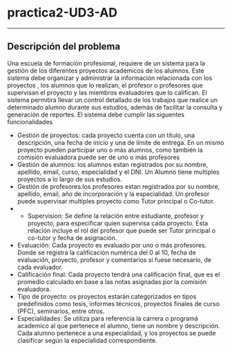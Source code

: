 # practica2-UD3-AD
---
## Descripción del problema
Una escuela de formación profesional, requiere de un sistema para la gestión de los diferentes proyectos académicos de los alumnos. Este sistema debe organizar y administrar la información relacionada con los proyectos , los alumnos que lo realizan, el profesor o profesores que supervisan el proyecto y las miembros evaluadores que lo califican. El sistema permitira llevar un control detallado de los trabajos que realice un determinado alumno durante sus estudios, además de facilitar la consulta y generación de reportes. El sistema debe cumplir las siguentes funcionalidades

- Gestión de proyectos: cada proyecto cuenta con un título, una descripción, una fecha de inicio y una de límite de entrega. En un mismo proyecto pueden participar uno o más alumnos, como también la comisión evaluadora puede ser de uno o más profesores
- Gestión de alumnos: los alumnos estan registrados por su nombre, apellido, email, curso, especialidad y el DNI. Un Alumno tiene multiples proyectos a lo largo de sus estudios.
- Gestión de profesores:los profesores estan registrados por su nombre, apellido, email, año de incorporación y la especialidad. Un profesor puede supervisar multiples proyecto como Tutor principal o Co-tutor.
- - Supervision: Se define la relación entre estudiante, profesor y proyecto, para especificar quien supervisa cada proyecto. Esta relación incluye el rol del profesor que puede ser Tutor principal o co-tutor y fecha de asignación.
- Evaluación: Cada proyecto es evaluado por uno o más profesores. Donde se registra la calificación numérica del 0 al 10, fecha de evaluación, proyecto, profesor y comentarios si fuese necesario, de cada evaluador.
- Calificación final: Cada proyecto tendrá una calificación final, que es el promedio calculado en base a las notas asignadas por la comisión evaluadora.
- Tipo de proyecto: os proyectos estarán categorizados en tipos predefinidos como tesis, informes técnicos, proyectos finales de curso (PFC), seminarios, entre otros.
- Especialidades: Se utiliza para referencia la carrera o programá academico al que pertenece el alumno, tiene un nombre y descripción. Cada alumno pertenece a una especialidad, y los proyectos se puede clasificar según la especialidad correspondiente.
  
